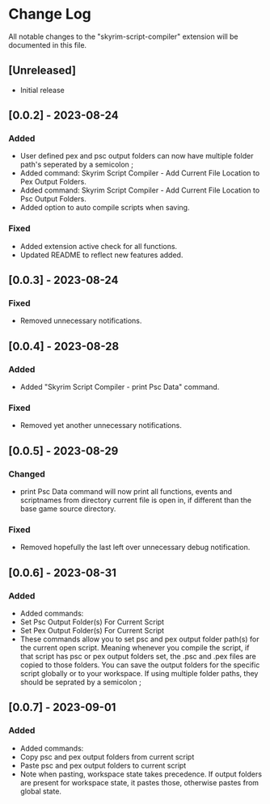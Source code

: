 # Change Log

All notable changes to the "skyrim-script-compiler" extension will be documented in this file.

## [Unreleased]

- Initial release

## [0.0.2] - 2023-08-24
### Added
- User defined pex and psc output folders can now have multiple folder path's seperated by a semicolon ;
- Added command: Skyrim Script Compiler - Add Current File Location to Pex Output Folders.
- Added command: Skyrim Script Compiler - Add Current File Location to Psc Output Folders.
- Added option to auto compile scripts when saving.

### Fixed
- Added extension active check for all functions.
- Updated README to reflect new features added.

## [0.0.3] - 2023-08-24
### Fixed
- Removed unnecessary notifications.

## [0.0.4] - 2023-08-28
### Added
- Added "Skyrim Script Compiler - print Psc Data" command.

### Fixed
- Removed yet another unnecessary notifications.

## [0.0.5] - 2023-08-29
### Changed
- print Psc Data command will now print all functions, events and scriptnames from directory current file is open in, if different than the base game source directory.

### Fixed
- Removed hopefully the last left over unnecessary debug notification.

## [0.0.6] - 2023-08-31
### Added
- Added commands:
- Set Psc Output Folder(s) For Current Script
- Set Pex Output Folder(s) For Current Script
- These commands allow you to set psc and pex output folder path(s) for the current open script. Meaning whenever you compile the script, if that script has psc or pex output folders set, the .psc and .pex files are copied to those folders. You can save the output folders for the specific script globally or to your workspace. If using multiple folder paths, they should be seprated by a semicolon ;

## [0.0.7] - 2023-09-01
### Added
- Added commands:
- Copy psc and pex output folders from current script
- Paste psc and pex output folders to current script
- Note when pasting, workspace state takes precedence. If output folders are present for workspace state, it pastes those, otherwise pastes from global state.
